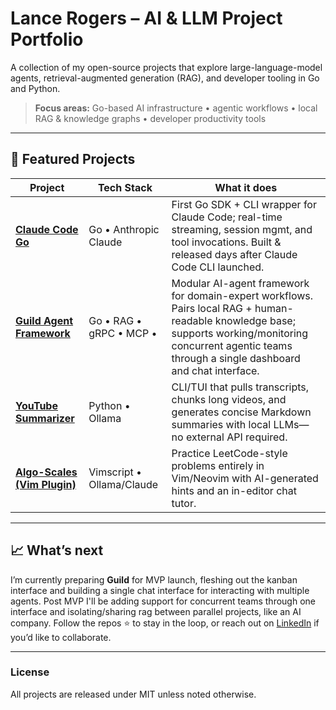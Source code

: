 # Lance Rogers – AI & LLM Project Portfolio

A collection of my open-source projects that explore large-language-model agents, retrieval-augmented generation (RAG), and developer tooling in Go and Python.

> **Focus areas:** Go-based AI infrastructure • agentic workflows • local RAG & knowledge graphs • developer productivity tools

---

## 🚀 Featured Projects

| Project                                                                         | Tech Stack                | What it does                                                                                                                                                                                                 |
| ------------------------------------------------------------------------------- | ------------------------- | ------------------------------------------------------------------------------------------------------------------------------------------------------------------------------------------------------------ |
| **[Claude Code Go](https://github.com/lancekrogers/claude-code-go)**            | Go • Anthropic Claude     | First Go SDK + CLI wrapper for Claude Code; real-time streaming, session mgmt, and tool invocations. Built & released days after Claude Code CLI launched.                                                   |
| **[Guild Agent Framework](https://github.com/lancekrogers/guild)**              | Go • RAG • gRPC • MCP •   | Modular AI-agent framework for domain-expert workflows. Pairs local RAG + human-readable knowledge base; supports working/monitoring concurrent agentic teams through a single dashboard and chat interface. |
| **[YouTube Summarizer](https://github.com/lancekrogers/yt_summarizer)**         | Python • Ollama           | CLI/TUI that pulls transcripts, chunks long videos, and generates concise Markdown summaries with local LLMs—no external API required.                                                                       |
| **[Algo-Scales (Vim Plugin)](https://github.com/lancekrogers/algo-scales-vim)** | Vimscript • Ollama/Claude | Practice LeetCode-style problems entirely in Vim/Neovim with AI-generated hints and an in-editor chat tutor.                                                                                                 |

---

## 📈 What’s next

I’m currently preparing **Guild** for MVP launch, fleshing out the kanban interface and building a single chat interface for interacting with multiple agents. Post MVP I'll be adding support for concurrent teams through one interface and isolating/sharing rag between parallel projects, like an AI company. Follow the repos ⭐ to stay in the loop, or reach out on [LinkedIn](https://linkedin.com/in/lancekrogers) if you’d like to collaborate.

---

### License

All projects are released under MIT unless noted otherwise.

